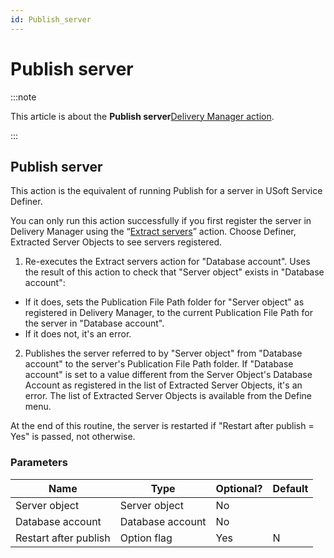 ```yaml
---
id: Publish_server
---
```


# Publish server




:::note

This article is about the **Publish server**[Delivery Manager action](/docs/Continuous_delivery/Delivery_Manager_actions_by_name).

:::

## **Publish server**

This action is the equivalent of running Publish for a server in USoft Service Definer.

You can only run this action successfully if you first register the server in Delivery Manager using the “[Extract servers](/docs/Continuous_delivery/Delivery_Manager_actions_by_name/Extract_servers.md)” action. Choose Definer, Extracted Server Objects to see servers registered.

1. Re-executes the Extract servers action for "Database account". Uses the result of this action to check that "Server object" exists in "Database account":

- If it does, sets the Publication File Path folder for "Server object" as registered in Delivery Manager, to the current Publication File Path for the server in "Database account".
- If it does not, it's an error.

2. Publishes the server referred to by "Server object" from "Database account" to the server's Publication File Path folder. If "Database account" is set to a value different from the Server Object's Database Account as registered in the list of Extracted Server Objects, it's an error. The list of Extracted Server Objects is available from the Define menu.

At the end of this routine, the server is restarted if "Restart after publish = Yes" is passed, not otherwise.

### Parameters

|**Name**|**Type**|**Optional?**|**Default**|
|--------|--------|--------|--------|
|Server object|Server object|No      |        |
|Database account|Database account|No      |        |
|Restart after publish|Option flag|Yes     |N       |



 